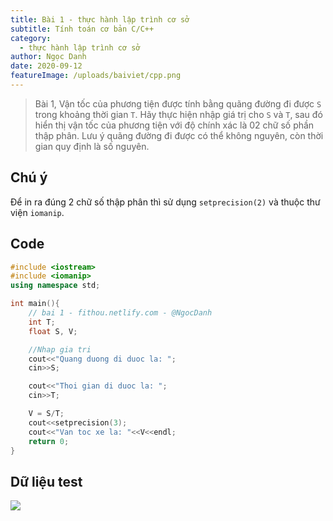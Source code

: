 ```yaml
---
title: Bài 1 - thực hành lập trình cơ sở
subtitle: Tính toán cơ bản C/C++
category:
  - thực hành lập trình cơ sở
author: Ngọc Danh
date: 2020-09-12
featureImage: /uploads/baiviet/cpp.png
---
```


> Bài 1, Vận tốc của phương tiện được tính bằng quãng đường đi được `S` trong khoảng thời gian `T`. Hãy thực hiện nhập giá trị cho `S` và `T`, sau đó hiển thị vận tốc của phương tiện với độ chính xác là 02 chữ số phần thập phân. Lưu ý quãng đường đi được có thể không nguyên, còn thời gian quy định là số nguyên.

## Chú ý
Để in ra đúng 2 chữ số thập phân thì sử dụng `setprecision(2)` và thuộc thư viện `iomanip`.

## Code  
```c++
#include <iostream>
#include <iomanip>
using namespace std;

int main(){
	// bai 1 - fithou.netlify.com - @NgocDanh
	int T;
	float S, V;

	//Nhap gia tri
	cout<<"Quang duong di duoc la: ";
	cin>>S;

	cout<<"Thoi gian di duoc la: ";
	cin>>T;

	V = S/T;
	cout<<setprecision(3);
	cout<<"Van toc xe la: "<<V<<endl;
	return 0;
}

```

## Dữ liệu test  

![](https://i.ibb.co/k0kLyNN/bai1-thcs.jpg)